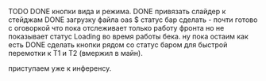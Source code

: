 TODO
    DONE кнопки вида и режима. 
    DONE привязать слайдер к стейджам
    DONE загрузку файла oas
    $ статус бар сделать - почти готово с оговоркой что пока отслеживает только работу фронта 
        но не показывает статус Loading во время работы бека. ну  пока остаим как есть
    DONE  сделать кнопки рядом со статус баром для быстрой перемотки к T1 и T2 (вмержил в майн). 

приступаем уже к инференсу. 
    

